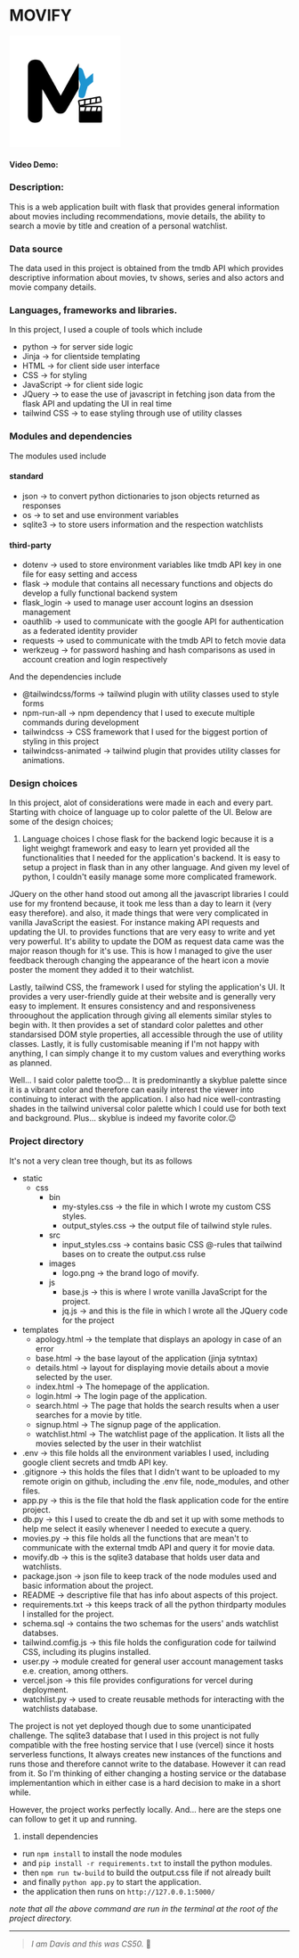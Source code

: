 # MOVIFY

<img src="./static/images/logo.png" alt="movify logo" title="movify logo" width="200"/>

#### Video Demo: <URL HERE>

### Description:

This is a web application built with flask that provides general information about movies including recommendations, movie details, the ability to search a movie by title and creation of a personal watchlist.

### Data source

The data used in this project is obtained from the tmdb API which provides descriptive information about movies, tv shows, series and also actors and movie company details.

### Languages, frameworks and libraries.

In this project, I used a couple of tools which include

- python -> for server side logic
- Jinja -> for clientside templating
- HTML -> for client side user interface
- CSS -> for styling
- JavaScript -> for client side logic
- JQuery -> to ease the use of javascript in fetching json data from the flask API and updating the UI in real time
- tailwind CSS -> to ease styling through use of utility classes

### Modules and dependencies

The modules used include

#### standard

- json -> to convert python dictionaries to json objects returned as responses
- os -> to set and use environment variables
- sqlite3 -> to store users information and the respection watchlists

#### third-party

- dotenv -> used to store environment variables like tmdb API key in one file for easy setting and access
- flask -> module that contains all necessary functions and objects do develop a fully functional backend system
- flask_login -> used to manage user account logins an dsession management
- oauthlib -> used to communicate with the google API for authentication as a federated identity provider
- requests -> used to communicate with the tmdb API to fetch movie data
- werkzeug -> for password hashing and hash comparisons as used in account creation and login respectively

And the dependencies include

- @tailwindcss/forms -> tailwind plugin with utility classes used to style forms
- npm-run-all -> npm dependency that I used to execute multiple commands during development
- tailwindcss -> CSS framework that I used for the biggest portion of styling in this project
- tailwindcss-animated -> tailwind plugin that provides utility classes for animations.

### Design choices

In this project, alot of considerations were made in each and every part. Starting with choice of language up to color palette of the UI. Below are some of the design choices;

1. Language choices
   I chose flask for the backend logic because it is a light weighgt framework and easy to learn yet provided all the functionalities that I needed for the application's backend. It is easy to setup a project in flask than in any other language. And given my level of python, I couldn't easily manage some more complicated framework.

JQuery on the other hand stood out among all the javascript libraries I could use for my frontend because, it took me less than a day to learn it (very easy therefore). and also, it made things that were very complicated in vanilla JavaScript the easiest. For instance making API requests and updating the UI. to provides functions that are very easy to write and yet very powerful. It's ability to update the DOM as request data came was the major reason though for it's use. This is how I managed to give the user feedback therough changing the appearance of the heart icon a movie poster the moment they added it to their watchlist.

Lastly, tailwind CSS, the framework I used for styling the application's UI. It provides a very user-friendly guide at their website and is generally very easy to implement. It ensures consistency and and responsiveness throoughout the application through giving all elements similar styles to begin with. It then provides a set of standard color palettes and other standarsised DOM style properties, all accessible through the use of utility classes. Lastly, it is fully customisable meaning if I'm not happy with anything, I can simply change it to my custom values and everything works as planned.

Well... I said color palette too😊...
It is predominantly a skyblue palette since it is a vibrant color and therefore can easily interest the viewer into continuing to interact with the application. I also had nice well-contrasting shades in the tailwind universal color palette which I could use for both text and background.
Plus... skyblue is indeed my favorite color.😉

### Project directory

It's not a very clean tree though, but its as follows

- static
  - css
    - bin
      - my-styles.css -> the file in which I wrote my custom CSS styles.
      - output_styles.css -> the output file of tailwind style rules.
    - src
      - input_styles.css -> contains basic CSS @-rules that tailwind bases on to create the output.css rulse
    - images
      - logo.png -> the brand logo of movify.
    - js
      - base.js -> this is where I wrote vanilla JavaScript for the project.
      - jq.js -> and this is the file in which I wrote all the JQuery code for the project
- templates
  - apology.html -> the template that displays an apology in case of an error
  - base.html -> the base layout of the application (jinja sytntax)
  - details.html -> layout for displaying movie details about a movie selected by the user.
  - index.html -> The homepage of the application.
  - login.html -> The login page of the application.
  - search.html -> The page that holds the search results when a user searches for a movie by title.
  - signup.html -> The signup page of the application.
  - watchlist.html -> The watchlist page of the application. It lists all the movies selected by the user in their watchlist
- .env -> this file holds all the environment variables I used, including google client secrets and tmdb API key.
- .gitignore -> this holds the files that I didn't want to be uploaded to my remote origin on github, including the .env file, node_modules, and other files.
- app.py -> this is the file that hold the flask application code for the entire project.
- db.py -> this I used to create the db and set it up with some methods to help me select it easily whenever I needed to execute a query.
- movies.py -> this file holds all the functions that are mean't to communicate with the external tmdb API and query it for movie data.
- movify.db -> this is the sqlite3 database that holds user data and watchlists.
- package.json -> json file to keep track of the node modules used and basic information about the project.
- README -> descriptive file that has info about aspects of this project.
- requirements.txt -> this keeps track of all the python thirdparty modules I installed for the project.
- schema.sql -> contains the two schemas for the users' ands watchlist databses.
- tailwind.comfig.js -> this file holds the configuration code for tailwind CSS, including its plugins installed.
- user.py -> module created for general user account management tasks e.e. creation, among otthers.
- vercel.json -> this file provides configurations for vercel during deployment.
- watchlist.py -> used to create reusable methods for interacting with the watchlists database.

The project is not yet deployed though due to some unanticipated challenge. The sqlite3 database that I used in this project is not fully compatible with the free hosting service that I use (vercel) since it hosts serverless functions, It always creates new instances of the functions and runs those and therefore cannot write to the database. However it can read from it. So I'm thinking of either changing a hosting service or the database implementantion which in either case is a hard decision to make in a short while.

However, the project works perfectly locally. And... here are the steps one can follow to get it up and running.

1. install dependencies

- run `npm install` to install the node modules
- and `pip install -r requirements.txt` to install the python modules.
- then `npm run tw-build` to build the output.css file if not already built
- and finally `python app.py` to start the application.
- the application then runs on `http://127.0.0.1:5000/`

_note that all the above command are run in the terminal at the root of the project directory._

---

> _I am Davis and this was CS50._ 🦆
